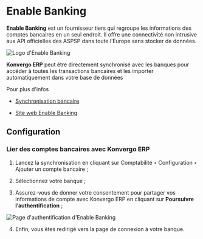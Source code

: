 # Enable Banking

**Enable Banking** est un fournisseur tiers qui regroupe les informations des
comptes bancaires en un seul endroit. Il offre une connectivité non intrusive
aux API officielles des ASPSP dans toute l’Europe sans stocker de données.

![Logo d'Enable Banking](../../../../../_images/enablebanking.png)

**Konvergo ERP** peut être directement synchronisé avec les banques pour accéder à
toutes les transactions bancaires et les importer automatiquement dans votre
base de données

<div class="alert alert-secondary">
<p class="alert-title">
Pour plus d'infos</p><ul>
<li><p><a href="../bank_synchronization">Synchronisation bancaire</a></p></li>
<li><p><a href="https://enablebanking.com/">Site web Enable Banking</a></p></li>
</ul>
</div>

## Configuration

### Lier des comptes bancaires avec Konvergo ERP

  1. Lancez la synchronisation en cliquant sur Comptabilité ‣ Configuration ‣ Ajouter un compte bancaire ;

  2. Sélectionnez votre banque ;

  3. Assurez-vous de donner votre consentement pour partager vos informations de compte avec Konvergo ERP en cliquant sur **Poursuivre l’authentification** ;

![Page d'authentification d'Enable
Banking](../../../../../_images/enablebankingauth.png)

  4. Enfin, vous êtes redirigé vers la page de connexion à votre banque.

